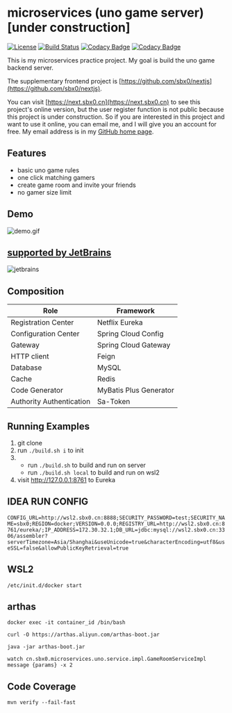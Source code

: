 # microservices (uno game server) [under construction]

[![License](https://img.shields.io/badge/License-Apache%202.0-blue.svg)](https://opensource.org/licenses/Apache-2.0)
[![Build Status](https://github.com/sbx0/microservices/actions/workflows/maven.yml/badge.svg)](https://github.com/sbx0/microservices/actions/workflows/maven.yml)
[![Codacy Badge](https://app.codacy.com/project/badge/Grade/3de16d0630364cb9b3fe7a43a98fe6ba)](https://www.codacy.com/gh/sbx0/microservices/dashboard?utm_source=github.com&amp;utm_medium=referral&amp;utm_content=sbx0/microservices&amp;utm_campaign=Badge_Grade)
[![Codacy Badge](https://app.codacy.com/project/badge/Coverage/3de16d0630364cb9b3fe7a43a98fe6ba)](http://c.sbx0.cn/)

This is my microservices practice project. My goal is build the uno game backend server.

The supplementary frontend project
is [https://github.com/sbx0/nextjs](https://github.com/sbx0/nextjs).

You can visit [https://next.sbx0.cn](https://next.sbx0.cn) to see this project's online version, but the user register
function is not public because this project is under construction. So if you are interested in this project and want to
use it online, you can email me, and I will give you an account for free. My email address is in
my [GitHub home page](https://github.com/sbx0).

## Features

- basic uno game rules
- one click matching gamers
- create game room and invite your friends
- no gamer size limit

## Demo

![demo.gif](https://s2.loli.net/2022/05/10/6jK3TrQfcgnZ5lR.gif)

## [supported by JetBrains](https://jb.gg/OpenSourceSupport)

![jetbrains](https://resources.jetbrains.com/storage/products/company/brand/logos/jb_beam.svg)

## Composition

|Role|Framework|
|----|----|
|Registration Center|Netflix Eureka|
|Configuration Center|Spring Cloud Config|
|Gateway|Spring Cloud Gateway|
|HTTP client|Feign|
|Database|MySQL|
|Cache|Redis|
|Code Generator|MyBatis Plus Generator|
|Authority Authentication|Sa-Token|

## Running Examples

1. git clone
2. run `./build.sh i` to init
3.
    - run `./build.sh` to build and run on server
    - run `./build.sh local` to build and run on wsl2
4. visit http://127.0.0.1:8761 to Eureka

## IDEA RUN CONFIG

`CONFIG_URL=http://wsl2.sbx0.cn:8888;SECURITY_PASSWORD=test;SECURITY_NAME=sbx0;REGION=docker;VERSION=0.0.0;REGISTRY_URL=http://wsl2.sbx0.cn:8761/eureka/;IP_ADDRESS=172.30.32.1;DB_URL=jdbc:mysql://wsl2.sbx0.cn:3306/assembler?serverTimezone=Asia/Shanghai&useUnicode=true&characterEncoding=utf8&useSSL=false&allowPublicKeyRetrieval=true`

## WSL2

`/etc/init.d/docker start`

## arthas

`docker exec -it container_id /bin/bash`

`curl -O https://arthas.aliyun.com/arthas-boot.jar`

`java -jar arthas-boot.jar`

`watch cn.sbx0.microservices.uno.service.impl.GameRoomServiceImpl message {params} -x 2`

## Code Coverage

`mvn verify --fail-fast`
